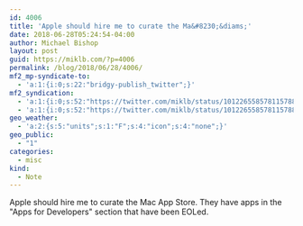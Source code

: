 ```yaml
---
id: 4006
title: 'Apple should hire me to curate the Ma&#8230;&diams;'
date: 2018-06-28T05:24:54-04:00
author: Michael Bishop
layout: post
guid: https://miklb.com/?p=4006
permalink: /blog/2018/06/28/4006/
mf2_mp-syndicate-to:
  - 'a:1:{i:0;s:22:"bridgy-publish_twitter";}'
mf2_syndication:
  - 'a:1:{i:0;s:52:"https://twitter.com/miklb/status/1012265585781157888";}'
  - 'a:1:{i:0;s:52:"https://twitter.com/miklb/status/1012265585781157888";}'
geo_weather:
  - 'a:2:{s:5:"units";s:1:"F";s:4:"icon";s:4:"none";}'
geo_public:
  - "1"
categories:
  - misc
kind:
  - Note
---
```

Apple should hire me to curate the Mac App Store. They have apps in the "Apps for Developers" section that have been EOLed.